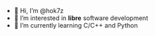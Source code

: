 - 👋 Hi, I’m @hok7z
- 👀 I’m interested in **libre** software development
- 🌱 I’m currently learning C/C++ and Python

<!---
hok7z/hok7z is a ✨ special ✨ repository because its `README.md` (this file) appears on your GitHub profile.
You can click the Preview link to take a look at your changes.
--->
